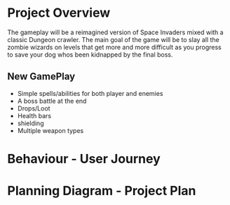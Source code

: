  # Project Overview

The gameplay will be a reimagined version of Space Invaders mixed with a classic Dungeon crawler.
The main goal of the game will be to slay all the zombie wizards on levels that get more and more difficult as you progress to save your dog whos been kidnapped by the final boss.


## New GamePlay
- Simple spells/abilities for both player and enemies
- A boss battle at the end
- Drops/Loot
- Health bars
- shielding
- Multiple weapon types


 # Behaviour - User Journey


 # Planning Diagram - Project Plan
